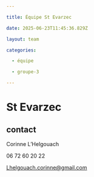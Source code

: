 ```yaml
---

title: Équipe St Evarzec 

date: 2025-06-23T11:45:36.829Z

layout: team

categories:

  - équipe

  - groupe-3

---
```


# St Evarzec 



## contact 

Corinne L’Helgouach

06 72 60 20 22

Lhelgouach.corinne@gmail.com

